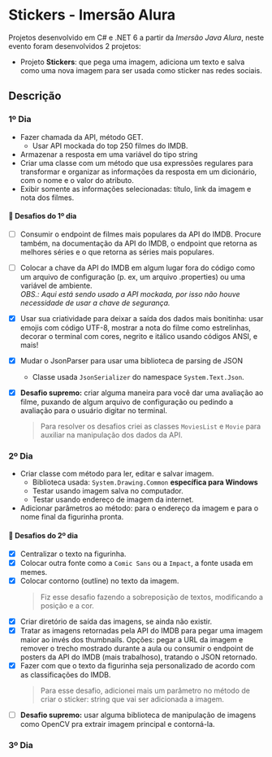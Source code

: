 # Stickers - Imersão Alura

Projetos desenvolvido em C# e .NET 6 a partir da _Imersão Java Alura_, neste evento foram desenvolvidos 2 projetos:

- Projeto **Stickers**: que pega uma imagem, adiciona um texto e salva como uma nova imagem para ser usada como sticker nas redes sociais.

## Descrição

### 1º Dia

- Fazer chamada da API, método GET.
  - Usar API mockada do top 250 filmes do IMDB.
- Armazenar a resposta em uma variável do tipo string
- Criar uma classe com um método que usa expressões regulares para transformar e organizar as informações da resposta em um dicionário, com o nome e o valor do atributo.
- Exibir somente as informações selecionadas: título, link da imagem e nota dos filmes.

#### 🚀 Desafios do 1º dia

- [ ] Consumir o endpoint de filmes mais populares da API do IMDB. Procure também, na documentação da API do IMDB, o endpoint que retorna as melhores séries e o que retorna as séries mais populares.
- [ ] Colocar a chave da API do IMDB em algum lugar fora do código como um arquivo de configuração (p. ex, um arquivo .properties) ou uma variável de ambiente.  
       _OBS.: Aqui está sendo usado a API mockada, por isso não houve necessidade de usar a chave de segurança._
- [x] Usar sua criatividade para deixar a saída dos dados mais bonitinha: usar emojis com código UTF-8, mostrar a nota do filme como estrelinhas, decorar o terminal com cores, negrito e itálico usando códigos ANSI, e mais!
- [x] Mudar o JsonParser para usar uma biblioteca de parsing de JSON
  - Classe usada `JsonSerializer` do namespace `System.Text.Json`.
- [x] **Desafio supremo:** criar alguma maneira para você dar uma avaliação ao filme, puxando de algum arquivo de configuração ou pedindo a avaliação para o usuário digitar no terminal.

  > Para resolver os desafios criei as classes `MoviesList` e `Movie` para auxiliar na manipulação dos dados da API.

### 2º Dia

- Criar classe com método para ler, editar e salvar imagem.
  - Biblioteca usada: `System.Drawing.Common` **específica para Windows**
  - Testar usando imagem salva no computador.
  - Testar usando endereço de imagem da internet.
- Adicionar parâmetros ao método: para o endereço da imagem e para o nome final da figurinha pronta.

#### 🚀 Desafios do 2º dia

- [x] Centralizar o texto na figurinha.
- [x] Colocar outra fonte como a `Comic Sans` ou a `Impact`, a fonte usada em memes.
- [x] Colocar contorno (outline) no texto da imagem.
  > Fiz esse desafio fazendo a sobreposição de textos, modificando a posição e a cor.
- [x] Criar diretório de saída das imagens, se ainda não existir.
- [x] Tratar as imagens retornadas pela API do IMDB para pegar uma imagem maior ao invés dos thumbnails. Opções: pegar a URL da imagem e remover o trecho mostrado durante a aula ou consumir o endpoint de posters da API do IMDB (mais trabalhoso), tratando o JSON retornado.
- [x] Fazer com que o texto da figurinha seja personalizado de acordo com as classificações do IMDB.
  > Para esse desafio, adicionei mais um parâmetro no método de criar o sticker: string que vai ser adicionada a imagem.
- [ ] **Desafio supremo:** usar alguma biblioteca de manipulação de imagens como OpenCV pra extrair imagem principal e contorná-la.

### 3º Dia
